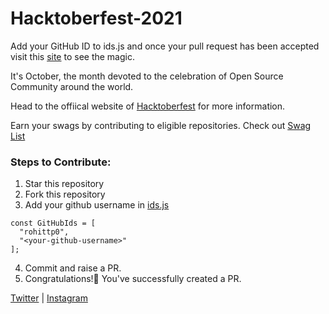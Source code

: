 # Hacktoberfest-2021

Add your GitHub ID to ids.js and once your pull request has been accepted visit this [site](https://ietcu-sias.github.io/Hacktoberfest-2021/) to see the magic.

It's October, the month devoted to the celebration of Open Source Community around the world.

Head to the offiical website of [Hacktoberfest](https://hacktoberfest.digitalocean.com/) for more information.

Earn your swags by contributing to eligible repositories. Check out [Swag List](https://hacktoberfestswaglist.com/)


### Steps to Contribute:

1. Star this repository
2. Fork this repository
3. Add your github username in [ids.js](./ids.js)
```
const GitHubIds = [
  "rohittp0",
  "<your-github-username>"
];
```
4. Commit and raise a PR.
5. Congratulations!🎺 You've successfully created a PR.


[Twitter](https://twitter.com/hacktoberfest) | [Instagram](https://www.instagram.com/hacktoberfest) 
